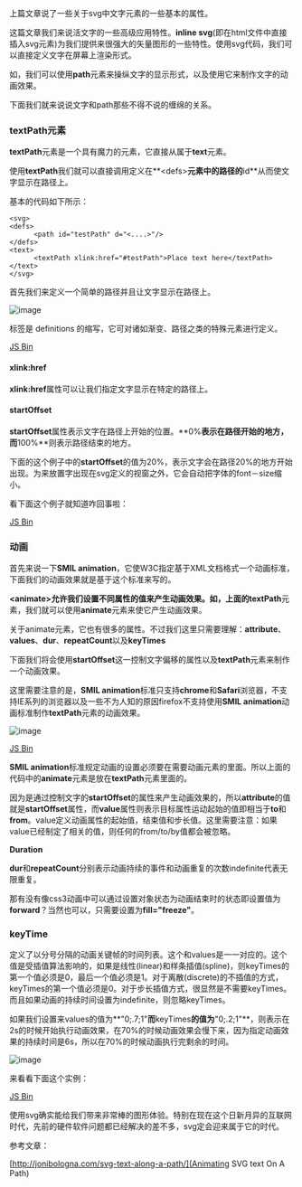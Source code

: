 上篇文章说了一些关于svg中文字元素的一些基本的属性。

这篇文章我们来说活文字的一些高级应用特性。**inline svg**(即在html文件中直接插入svg元素)为我们提供来很强大的矢量图形的一些特性。使用svg代码，我们可以直接定义文字在屏幕上渲染形式。

如，我们可以使用**path**元素来操纵文字的显示形式，以及使用它来制作文字的动画效果。

下面我们就来说说文字和path那些不得不说的缠绵的关系。

### textPath元素

**textPath**元素是一个具有魔力的元素，它直接从属于**text**元素。

使用**textPath**我们就可以直接调用定义在**&lt;defs&gt;**元素中的路径的**id**从而使文字显示在路径上。

基本的代码如下所示：

	<svg>
    <defs>
          <path id="testPath" d="<....>"/>
    </defs>
    <text>
          <textPath xlink:href="#testPath">Place text here</textPath> 
    </text> 
	</svg>
	
首先我们来定义一个简单的路径并且让文字显示在路径上。

![image](http://jonibologna.com/content/images/2014/Jul/Screen-Shot-2014-07-23-at-10-31-04-AM.png)

<defs> 标签是 definitions 的缩写，它可对诸如渐变、路径之类的特殊元素进行定义。

<a class="jsbin-embed" href="http://jsbin.com/rumeqetokete/1/embed?html,output">JS Bin</a><script src="http://static.jsbin.com/js/embed.js"></script>

#### xlink:href

**xlink:href**属性可以让我们指定文字显示在特定的路径上。

#### startOffset

**startOffset**属性表示文字在路径上开始的位置。**0%**表示在路径开始的地方，而**100%**则表示路径结束的地方。

下面的这个例子中的**startOffset**的值为20%，表示文字会在路径20%的地方开始出现。为来放置字出现在svg定义的视窗之外，它会自动把字体的font－size缩小。

看下面这个例子就知道咋回事啦：

<a class="jsbin-embed" href="http://jsbin.com/xezatujovari/1/embed?html,output">JS Bin</a><script src="http://static.jsbin.com/js/embed.js"></script>

### 动画

首先来说一下**SMIL animation**，它使W3C指定基于XML文档格式一个动画标准，下面我们的动画效果就是基于这个标准来写的。

**&lt;animate&gt;**允许我们设置不同属性的值来产生动画效果。如，上面的**textPath**元素，我们就可以使用**animate**元素来使它产生动画效果。

关于animate元素，它也有很多的属性。不过我们这里只需要理解：**attribute**、**values**、**dur**、**repeatCount**以及**keyTimes**

下面我们将会使用**startOffset**这一控制文字偏移的属性以及**textPath**元素来制作一个动画效果。

这里需要注意的是，**SMIL animation**标准只支持**chrome**和**Safari**浏览器，不支持IE系列的浏览器以及一些不为人知的原因firefox不支持使用**SMIL animation**动画标准制作**textPath**元素的动画效果。

![image](http://jonibologna.com/content/images/2014/Jul/Screen-Shot-2014-07-23-at-12-02-08-PM.png)

<a class="jsbin-embed" href="http://jsbin.com/bacunayawuvu/1/embed?html,output">JS Bin</a><script src="http://static.jsbin.com/js/embed.js"></script>

**SMIL animation**标准规定动画的设置必须要在需要动画元素的里面。所以上面的代码中的**animate**元素是放在**textPath**元素里面的。

因为是通过控制文字的**startOffset**的属性来产生动画效果的，所以**attribute**的值就是**startOffset**属性，而**value**属性则表示目标属性运动起始的值即相当于**to**和**from**。value定义动画属性的起始值，结束值和步长值。这里需要注意：如果value已经制定了相关的值，则任何的from/to/by值都会被忽略。

**Duration**

**dur**和**repeatCount**分别表示动画持续的事件和动画重复的次数indefinite代表无限重复。

那有没有像css3动画中可以通过设置对象状态为动画结束时的状态即设置值为**forward**？当然也可以，只需要设置为**fill="freeze"**。

### keyTime

定义了以分号分隔的动画关键帧的时间列表。这个和values是一一对应的。这个值是受插值算法影响的，如果是线性(linear)和样条插值(spline)，则keyTimes的第一个值必须是0，最后一个值必须是1。对于离散(discrete)的不插值的方式，keyTimes的第一个值必须是0。对于步长插值方式，很显然是不需要keyTimes。而且如果动画的持续时间设置为indefinite，则忽略keyTimes。

如果我们设置来values的值为**"0;.7;1"**而**keyTimes**的值为**"0;.2;1"**，则表示在2s的时候开始执行动画效果，在70%的时候动画效果会慢下来，因为指定动画效果的持续时间是6s，所以在70%的时候动画执行完剩余的时间。

![image](http://jonibologna.com/content/images/2014/Jul/keytimesimpact.png)

来看看下面这个实例：

<a class="jsbin-embed" href="http://jsbin.com/verakujozori/1/embed?html,output">JS Bin</a><script src="http://static.jsbin.com/js/embed.js"></script>

使用svg确实能给我们带来非常棒的图形体验。特别在现在这个日新月异的互联网时代，先前的硬件软件问题都已经解决的差不多，svg定会迎来属于它的时代。

参考文章：

[http://jonibologna.com/svg-text-along-a-path/](Animating SVG text On A Path)






